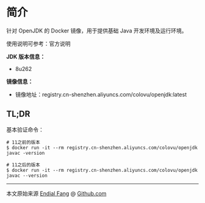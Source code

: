 # 简介

针对 OpenJDK 的 Docker 镜像，用于提供基础 Java 开发环境及运行环境。

使用说明可参考：官方说明



**JDK 版本信息：**

- 8u262

**镜像信息：**

- 镜像地址：registry.cn-shenzhen.aliyuncs.com/colovu/openjdk:latest

  

## **TL;DR**

基本验证命令：

```shell
# 11之前的版本
$ docker run -it --rm registry.cn-shenzhen.aliyuncs.com/colovu/openjdk javac -version

# 11之后的版本
$ docker run -it --rm registry.cn-shenzhen.aliyuncs.com/colovu/openjdk javac --version
```



----

本文原始来源 [Endial Fang](https://github.com/colovu) @ [Github.com](https://github.com)

